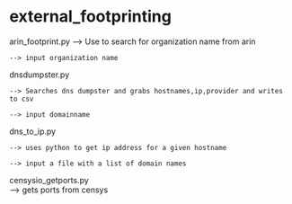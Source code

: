 # external_footprinting
arin_footprint.py
	--> Use to search for organization name from arin 

	--> input organization name
	
dnsdumpster.py  

	--> Searches dns dumpster and grabs hostnames,ip,provider and writes to csv

	--> input domainname

dns_to_ip.py

	--> uses python to get ip address for a given hostname

	--> input a file with a list of domain names  

censysio_getports.py  
	--> gets ports from censys
